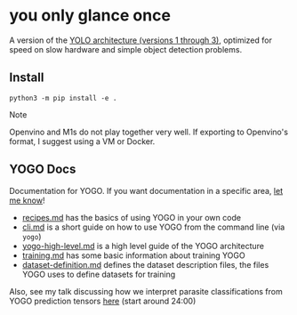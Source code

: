 # you only glance once

A version of the [YOLO architecture (versions 1 through 3)](https://pjreddie.com/darknet/yolo/), optimized for speed on slow hardware and simple object detection problems.

## Install

```console
python3 -m pip install -e .
```

> [!NOTE]
> Openvino and M1s do not play together very well. If exporting to Openvino's format, I suggest using a VM or Docker.

## YOGO Docs

Documentation for YOGO. If you want documentation in a specific area, [let me know](https://github.com/czbiohub-sf/yogo/issues/new)!

- [recipes.md](docs/recipes.md) has the basics of using YOGO in your own code
- [cli.md](docs/cli.md) is a short guide on how to use YOGO from the command line (via `yogo`)
- [yogo-high-level.md](docs/yogo-high-level.md) is a high level guide of the YOGO architecture
- [training.md](docs/training.md) has some basic information about training YOGO
- [dataset-definition.md](docs/dataset-definition.md) defines the dataset description files, the files YOGO uses to define datasets for training

Also, see my talk discussing how we interpret parasite classifications from YOGO prediction tensors [here](https://drive.google.com/file/d/1S5UZEGtEtVwHKBzKIGvCUJlRAFgw-b9H/view) (start around 24:00)
